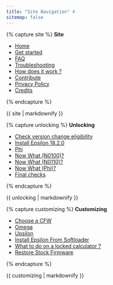 ```yaml
---
title: "Site Navigation" #
sitemap: false
---
```


{% capture site %}
**Site**

+ [Home](/)
+ [Get started](get-started)
+ [FAQ](faq)
+ [Troubleshooting](troubleshooting)
+ [How does it work ?](how-does-it-work)
+ [Contribute](contribute)
+ [Privacy Policy](privacy-policy)
+ [Credits](credits)

{% endcapture %}
<div class="notice--info">{{ site | markdownify }}</div>

{% capture unlocking %}
**Unlocking**

+ [Check version change eligibility](check-version-change-eligibility.md)
+ [Install Epsilon 18.2.0](install-epsilon-18-2-0)
+ [Phi](phi)
+ [Now What (N0100)?](n0100-now-what)
+ [Now What (N0110)?](n0110-now-what)
+ [Now What (Phi)?](phi-now-what)
+ [Final checks](final-checks)

{% endcapture %}
<div class="notice--primary">{{ unlocking | markdownify }}</div>

{% capture customizing %}
**Customizing**

+ [Choose a CFW](choose-a-cfw)
+ [Omega](omega)
+ [Upsilon](upsilon)
+ [Install Epsilon From Softloader](install-epsilon-from-softloader)
+ [What to do on a locked calculator ?](what-to-do-locked)
+ [Restore Stock Firmware](restore-stock-firmware)

{% endcapture %}
<div class="notice--primary">{{ customizing | markdownify }}</div>
